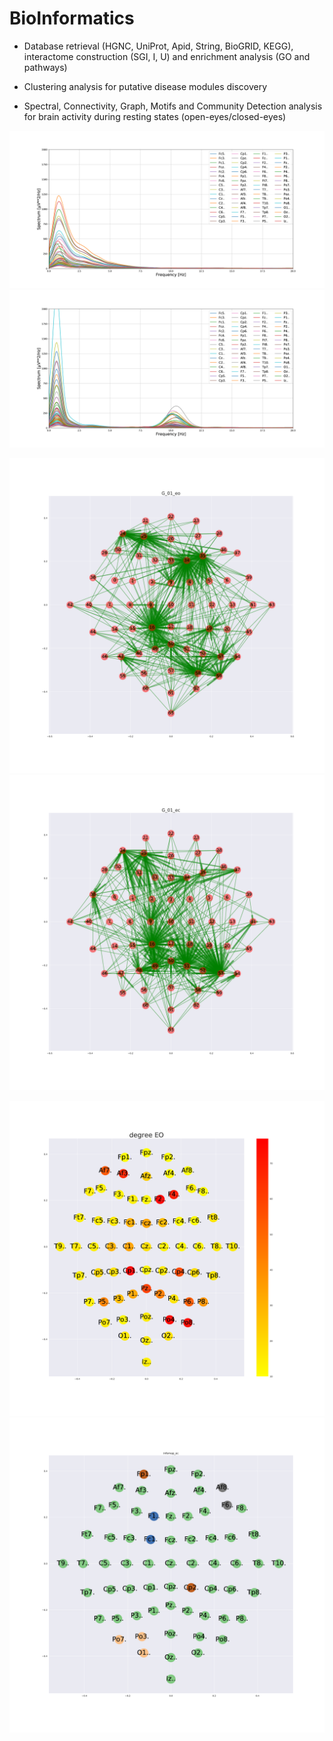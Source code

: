 # BioInformatics

* Database retrieval (HGNC, UniProt, Apid, String, BioGRID, KEGG), interactome construction (SGI, I, U)  and enrichment analysis (GO and pathways)

* Clustering analysis for putative disease modules discovery

* Spectral, Connectivity, Graph, Motifs and Community Detection analysis for brain activity during resting states (open-eyes/closed-eyes)

![](https://github.com/georgosgeorgos/BioInformatics/blob/master/neuroScience/figures/psd/psd_all_eo.png)
![](https://github.com/georgosgeorgos/BioInformatics/blob/master/neuroScience/figures/psd/psd_all_ec.png)


![](https://github.com/georgosgeorgos/BioInformatics/blob/master/neuroScience/figures/connectivity/G_01_eo.png)
![](https://github.com/georgosgeorgos/BioInformatics/blob/master/neuroScience/figures/connectivity/G_01_ec.png)

![](https://github.com/georgosgeorgos/BioInformatics/blob/master/neuroScience/figures/degree_graph/degree_EO.png)
![](https://github.com/georgosgeorgos/BioInformatics/blob/master/neuroScience/figures/community/infomap_ec.png)
